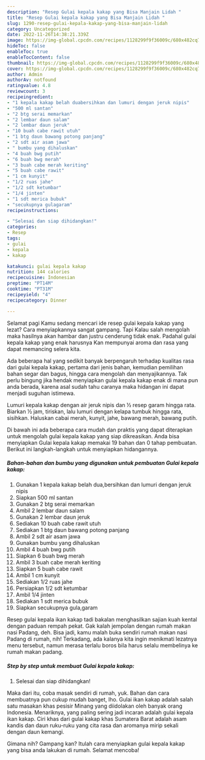 ```yaml
---
description: "Resep Gulai kepala kakap yang Bisa Manjain Lidah "
title: "Resep Gulai kepala kakap yang Bisa Manjain Lidah "
slug: 1290-resep-gulai-kepala-kakap-yang-bisa-manjain-lidah
category: Uncategorized
date: 2022-11-26T14:38:21.339Z
image: https://img-global.cpcdn.com/recipes/1128299f9f36009c/680x482cq70/gulai-kepala-kakap-foto-resep-utama.jpg
hideToc: false
enableToc: true
enableTocContent: false
thumbnail: https://img-global.cpcdn.com/recipes/1128299f9f36009c/680x482cq70/gulai-kepala-kakap-foto-resep-utama.jpg
cover: https://img-global.cpcdn.com/recipes/1128299f9f36009c/680x482cq70/gulai-kepala-kakap-foto-resep-utama.jpg
author: Admin
authorAv: notfound
ratingvalue: 4.8
reviewcount: 3
recipeingredient:
- "1 kepala kakap belah duabersihkan dan lumuri dengan jeruk nipis"
- "500 ml santan"
- "2 btg serai memarkan"
- "2 lembar daun salam"
- "2 lembar daun jeruk"
- "10 buah cabe rawit utuh"
- "1 btg daun bawang potong panjang"
- "2 sdt air asam jawa"
- " bumbu yang dihaluskan"
- "4 buah bwg putih"
- "6 buah bwg merah"
- "3 buah cabe merah keriting"
- "5 buah cabe rawit"
- "1 cm kunyit"
- "1/2 ruas jahe"
- "1/2 sdt ketumbar"
- "1/4 jinten"
- "1 sdt merica bubuk"
- "secukupnya gulagaram"
recipeinstructions:

- "Selesai dan siap dihidangkan!"
categories:
- Resep
tags:
- gulai
- kepala
- kakap

katakunci: gulai kepala kakap 
nutrition: 144 calories
recipecuisine: Indonesian
preptime: "PT14M"
cooktime: "PT31M"
recipeyield: "4"
recipecategory: Dinner

---
```



Selamat pagi Kamu sedang mencari ide resep gulai kepala kakap yang lezat? Cara menyiapkannya sangat gampang. Tapi Kalau salah mengolah maka hasilnya akan hambar dan justru cenderung tidak enak. Padahal gulai kepala kakap yang enak harusnya Kan mempunyai aroma dan rasa yang dapat memancing selera kita.


Ada beberapa hal yang sedikit banyak berpengaruh terhadap kualitas rasa dari gulai kepala kakap, pertama dari jenis bahan, kemudian pemilihan bahan segar dan bagus, hingga cara mengolah dan menyajikannya. Tak perlu bingung jika hendak menyiapkan gulai kepala kakap enak di mana pun anda berada, karena asal sudah tahu caranya maka hidangan ini dapat menjadi suguhan istimewa.

Lumuri kepala kakap dengan air jeruk nipis dan ½ resep garam hingga rata. Biarkan ½ jam, tiriskan, lalu lumuri dengan kelapa tumbuk hingga rata, sisihkan. Haluskan cabai merah, kunyit, jahe, bawang merah, bawang putih.


Di bawah ini ada beberapa cara mudah dan praktis yang dapat diterapkan untuk mengolah gulai kepala kakap yang siap dikreasikan. Anda bisa menyiapkan Gulai kepala kakap memakai 19 bahan dan 0 tahap pembuatan. Berikut ini langkah-langkah untuk menyiapkan hidangannya.

<!--inarticleads1-->

##### Bahan-bahan dan bumbu yang digunakan untuk pembuatan Gulai kepala kakap:

1. Gunakan 1 kepala kakap belah dua,bersihkan dan lumuri dengan jeruk nipis
1. Siapkan 500 ml santan
1. Gunakan 2 btg serai memarkan
1. Ambil 2 lembar daun salam
1. Gunakan 2 lembar daun jeruk
1. Sediakan 10 buah cabe rawit utuh
1. Sediakan 1 btg daun bawang potong panjang
1. Ambil 2 sdt air asam jawa
1. Gunakan  bumbu yang dihaluskan
1. Ambil 4 buah bwg putih
1. Siapkan 6 buah bwg merah
1. Ambil 3 buah cabe merah keriting
1. Siapkan 5 buah cabe rawit
1. Ambil 1 cm kunyit
1. Sediakan 1/2 ruas jahe
1. Persiapkan 1/2 sdt ketumbar
1. Ambil 1/4 jinten
1. Sediakan 1 sdt merica bubuk
1. Siapkan secukupnya gula,garam


Resep gulai kepala ikan kakap tadi bakalan menghasilkan sajian kuah kental dengan paduan rempah pekat. Gak kalah jempolan dengan rumah makan nasi Padang, deh. Bisa jadi, kamu malah buka sendiri rumah makan nasi Padang di rumah, nih! Terkadang, ada kalanya kita ingin menikmati lezatnya menu tersebut, namun merasa terlalu boros bila harus selalu membelinya ke rumah makan padang. 

<!--inarticleads2-->

##### Step by step untuk membuat Gulai kepala kakap:


1. Selesai dan siap dihidangkan!

Maka dari itu, coba masak sendiri di rumah, yuk. Bahan dan cara membuatnya pun cukup mudah banget, lho. Gulai ikan kakap adalah salah satu masakan khas pesisir Minang yang diidolakan oleh banyak orang Indonesia. Menariknya, yang paling sering jadi incaran adalah gulai kepala ikan kakap. Ciri khas dari gulai kakap khas Sumatera Barat adalah asam kandis dan daun ruku-ruku yang cita rasa dan aromanya mirip sekali dengan daun kemangi. 

Gimana nih? Gampang kan? Itulah cara menyiapkan gulai kepala kakap yang bisa anda lakukan di rumah. Selamat mencoba!
